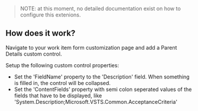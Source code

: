 
> NOTE: at this moment, no detailed documentation exist on how to configure this extenions. 

## How does it work?
Navigate to your work item form customization page and add a Parent Details custom control.

Setup the following custom control properties:
- Set the 'FieldName' property to the 'Description' field. When something is filled in, the control will be collapsed.
- Set the 'ContentFields' property with semi colon seperated values of the fields that have to be displayed, like 'System.Description;Microsoft.VSTS.Common.AcceptanceCriteria'